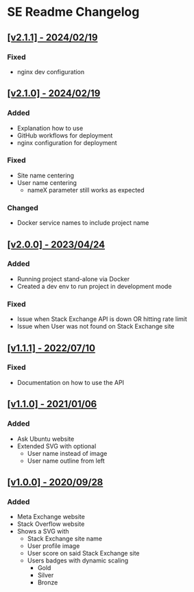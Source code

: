# SE Readme Changelog

## [[v2.1.1] - 2024/02/19](https://github.com/squeeble-ink/stackexchange.readme-stats/releases/tag/v2.1.1)

### Fixed

- nginx dev configuration

## [[v2.1.0] - 2024/02/19](https://github.com/squeeble-ink/stackexchange.readme-stats/releases/tag/v2.1.0)

### Added

- Explanation how to use
- GitHub workflows for deployment
- nginx configuration for deployment

### Fixed

- Site name centering
- User name centering
  - nameX parameter still works as expected

### Changed 

- Docker service names to include project name

## [[v2.0.0] - 2023/04/24](https://github.com/squeeble-ink/stackexchange.readme-stats/releases/tag/v2.0.0)

### Added

- Running project stand-alone via Docker
- Created a dev env to run project in development mode

### Fixed

- Issue when Stack Exchange API is down OR hitting rate limit
- Issue when User was not found on Stack Exchange site


## [[v1.1.1] - 2022/07/10](https://github.com/squeeble-ink/stackexchange.readme-stats/releases/tag/v1.1.1)

### Fixed

- Documentation on how to use the API

## [[v1.1.0] - 2021/01/06](https://github.com/squeeble-ink/stackexchange.readme-stats/releases/tag/v1.1.0)

### Added

- Ask Ubuntu website
- Extended SVG with optional
  - User name instead of image
  - User name outline from left

## [[v1.0.0] - 2020/09/28](https://github.com/squeeble-ink/stackexchange.readme-stats/releases/tag/v1.0.0)

### Added

- Meta Exchange website
- Stack Overflow website
- Shows a SVG with
  - Stack Exchange site name
  - User profile image
  - User score on said Stack Exchange site
  - Users badges with dynamic scaling
    - Gold
    - Silver
    - Bronze
